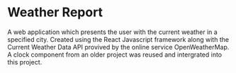 <h1>Weather Report</h1>

A web application which presents the user with the current weather in a specified city. Created using the React Javascript framework along with the Current Weather Data API provived by the online service OpenWeatherMap. A clock component from an older project was reused and intergrated into this project.
